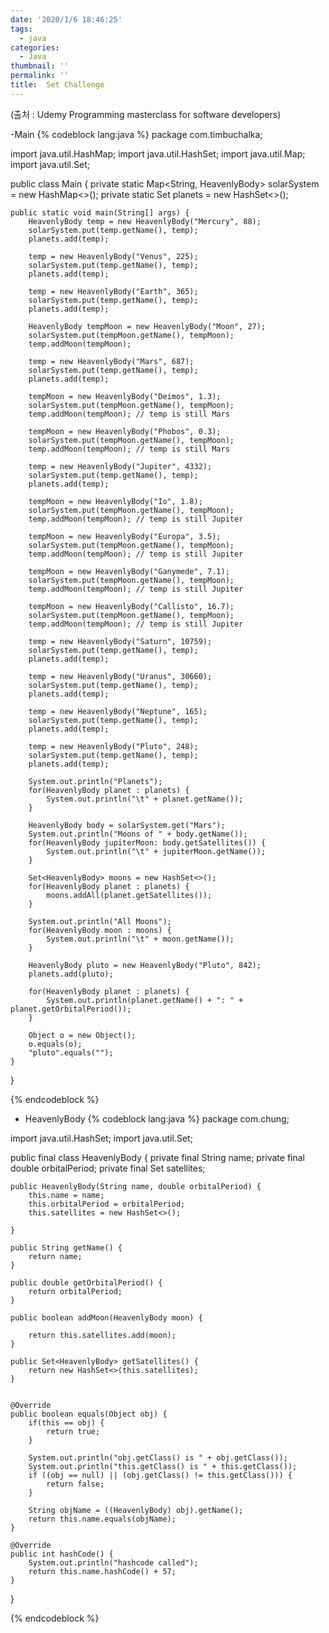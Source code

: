 ```yaml
---
date: '2020/1/6 18:46:25'
tags:
  - java
categories:
  - Java
thumbnail: ''
permalink: ''
title:  Set Challenge
---
```




(출처 : Udemy Programming masterclass for software developers)



-Main
{% codeblock lang:java %}
package com.timbuchalka;

import java.util.HashMap;
import java.util.HashSet;
import java.util.Map;
import java.util.Set;

public class Main {
    private static Map<String, HeavenlyBody> solarSystem = new HashMap<>();
    private static Set<HeavenlyBody> planets = new HashSet<>();

    public static void main(String[] args) {
        HeavenlyBody temp = new HeavenlyBody("Mercury", 88);
        solarSystem.put(temp.getName(), temp);
        planets.add(temp);

        temp = new HeavenlyBody("Venus", 225);
        solarSystem.put(temp.getName(), temp);
        planets.add(temp);

        temp = new HeavenlyBody("Earth", 365);
        solarSystem.put(temp.getName(), temp);
        planets.add(temp);

        HeavenlyBody tempMoon = new HeavenlyBody("Moon", 27);
        solarSystem.put(tempMoon.getName(), tempMoon);
        temp.addMoon(tempMoon);

        temp = new HeavenlyBody("Mars", 687);
        solarSystem.put(temp.getName(), temp);
        planets.add(temp);

        tempMoon = new HeavenlyBody("Deimos", 1.3);
        solarSystem.put(tempMoon.getName(), tempMoon);
        temp.addMoon(tempMoon); // temp is still Mars

        tempMoon = new HeavenlyBody("Phobos", 0.3);
        solarSystem.put(tempMoon.getName(), tempMoon);
        temp.addMoon(tempMoon); // temp is still Mars

        temp = new HeavenlyBody("Jupiter", 4332);
        solarSystem.put(temp.getName(), temp);
        planets.add(temp);

        tempMoon = new HeavenlyBody("Io", 1.8);
        solarSystem.put(tempMoon.getName(), tempMoon);
        temp.addMoon(tempMoon); // temp is still Jupiter

        tempMoon = new HeavenlyBody("Europa", 3.5);
        solarSystem.put(tempMoon.getName(), tempMoon);
        temp.addMoon(tempMoon); // temp is still Jupiter

        tempMoon = new HeavenlyBody("Ganymede", 7.1);
        solarSystem.put(tempMoon.getName(), tempMoon);
        temp.addMoon(tempMoon); // temp is still Jupiter

        tempMoon = new HeavenlyBody("Callisto", 16.7);
        solarSystem.put(tempMoon.getName(), tempMoon);
        temp.addMoon(tempMoon); // temp is still Jupiter

        temp = new HeavenlyBody("Saturn", 10759);
        solarSystem.put(temp.getName(), temp);
        planets.add(temp);

        temp = new HeavenlyBody("Uranus", 30660);
        solarSystem.put(temp.getName(), temp);
        planets.add(temp);

        temp = new HeavenlyBody("Neptune", 165);
        solarSystem.put(temp.getName(), temp);
        planets.add(temp);

        temp = new HeavenlyBody("Pluto", 248);
        solarSystem.put(temp.getName(), temp);
        planets.add(temp);

        System.out.println("Planets");
        for(HeavenlyBody planet : planets) {
            System.out.println("\t" + planet.getName());
        }

        HeavenlyBody body = solarSystem.get("Mars");
        System.out.println("Moons of " + body.getName());
        for(HeavenlyBody jupiterMoon: body.getSatellites()) {
            System.out.println("\t" + jupiterMoon.getName());
        }

        Set<HeavenlyBody> moons = new HashSet<>();
        for(HeavenlyBody planet : planets) {
            moons.addAll(planet.getSatellites());
        }

        System.out.println("All Moons");
        for(HeavenlyBody moon : moons) {
            System.out.println("\t" + moon.getName());
        }

        HeavenlyBody pluto = new HeavenlyBody("Pluto", 842);
        planets.add(pluto);

        for(HeavenlyBody planet : planets) {
            System.out.println(planet.getName() + ": " + planet.getOrbitalPeriod());
        }

        Object o = new Object();
        o.equals(o);
        "pluto".equals("");
    }
}

{% endcodeblock %}




- HeavenlyBody
{% codeblock lang:java %}
package com.chung;

import java.util.HashSet;
import java.util.Set;


public final class HeavenlyBody {
    private final String name;
    private final double orbitalPeriod;
    private final Set<HeavenlyBody> satellites;

    public HeavenlyBody(String name, double orbitalPeriod) {
        this.name = name;
        this.orbitalPeriod = orbitalPeriod;
        this.satellites = new HashSet<>();

    }

    public String getName() {
        return name;
    }

    public double getOrbitalPeriod() {
        return orbitalPeriod;
    }

    public boolean addMoon(HeavenlyBody moon) {

        return this.satellites.add(moon);
    }

    public Set<HeavenlyBody> getSatellites() {
        return new HashSet<>(this.satellites);
    }


    @Override
    public boolean equals(Object obj) {
        if(this == obj) {
            return true;
        }

        System.out.println("obj.getClass() is " + obj.getClass());
        System.out.println("this.getClass() is " + this.getClass());
        if ((obj == null) || (obj.getClass() != this.getClass())) {
            return false;
        }

        String objName = ((HeavenlyBody) obj).getName();
        return this.name.equals(objName);
    }

    @Override
    public int hashCode() {
        System.out.println("hashcode called");
        return this.name.hashCode() + 57;
    }
}

{% endcodeblock %}



<!-- excerpt -->

